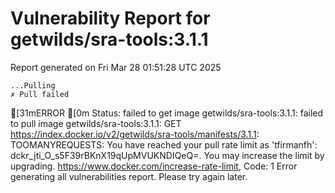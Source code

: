 # Vulnerability Report for getwilds/sra-tools:3.1.1

Report generated on Fri Mar 28 01:51:28 UTC 2025

    ...Pulling
    ✗ Pull failed
[31mERROR  [0m Status: failed to get image getwilds/sra-tools:3.1.1: failed to pull image getwilds/sra-tools:3.1.1: GET https://index.docker.io/v2/getwilds/sra-tools/manifests/3.1.1: TOOMANYREQUESTS: You have reached your pull rate limit as 'tfirmanfh': dckr_jti_O_s5F39rBKnX19qUpMVUKNDIQeQ=. You may increase the limit by upgrading. https://www.docker.com/increase-rate-limit, Code: 1 
Error generating all vulnerabilities report. Please try again later.

